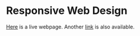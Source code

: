 # Responsive Web Design
[Here](https://gaoshu883.github.io/responsive-web-design/index.html) is a live webpage. Another [link](https://rawgit.com/gaoshu883/responsive-web-design/master/index.html) is also available.
